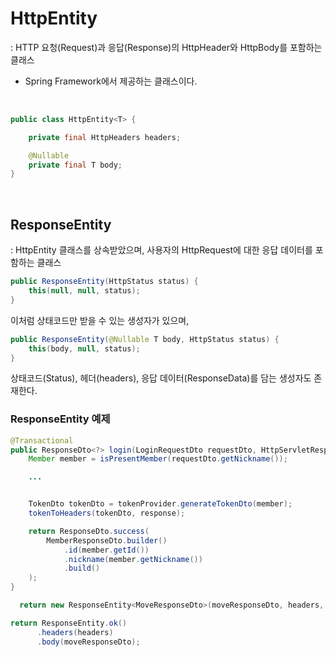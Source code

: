 # HttpEntity



: HTTP 요청(Request)과 응답(Response)의 HttpHeader와 HttpBody를 포함하는 클래스

- Spring Framework에서 제공하는 클래스이다.

<br>

```java
public class HttpEntity<T> {

	private final HttpHeaders headers;

	@Nullable
	private final T body;
}
```

<br>

## ResponseEntity



: HttpEntity 클래스를 상속받았으며, 사용자의 HttpRequest에 대한 응답 데이터를 포함하는 클래스

```java
public ResponseEntity(HttpStatus status) {
	this(null, null, status);
}
```

이처럼 상태코드만 받을 수 있는 생성자가 있으며,

```java
public ResponseEntity(@Nullable T body, HttpStatus status) {
	this(body, null, status);
}
```

상태코드(Status), 헤더(headers), 응답 데이터(ResponseData)를 담는 생성자도 존재한다.

### ResponseEntity 예제

```java
@Transactional
public ResponseDto<?> login(LoginRequestDto requestDto, HttpServletResponse response) {
	Member member = isPresentMember(requestDto.getNickname());

    ...


	TokenDto tokenDto = tokenProvider.generateTokenDto(member);
    tokenToHeaders(tokenDto, response);

    return ResponseDto.success(
        MemberResponseDto.builder()
            .id(member.getId())
            .nickname(member.getNickname())
            .build()
  	);
}
```

```java
  return new ResponseEntity<MoveResponseDto>(moveResponseDto, headers, HttpStatus.valueOf(200));
```

```java
return ResponseEntity.ok()
      .headers(headers)
      .body(moveResponseDto);
```
